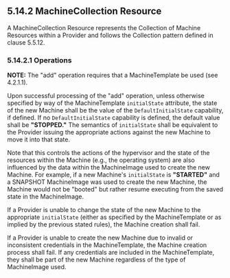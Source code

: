 ## 5.14.2 MachineCollection Resource

A MachineCollection Resource represents the Collection of Machine Resources within a Provider and follows the Collection pattern defined in clause 5.5.12.

### 5.14.2.1 Operations

**NOTE:** The "add" operation requires that a MachineTemplate be used (see 4.2.1.1).

Upon successful processing of the "add" operation, unless otherwise specified by way of the MachineTemplate `initialState` attribute, the state of the new Machine shall be the value of the `DefaultInitialState` capability, if defined. If no `DefaultInitialState` capability is defined, the default value shall be **"STOPPED."** The semantics of `initialState` shall be equivalent to the Provider issuing the appropriate actions against the new Machine to move it into that state.

Note that this controls the actions of the hypervisor and the state of the resources within the Machine (e.g., the operating system) are also influenced by the data within the MachineImage used to create the new Machine. For example, if a new Machine's `initialState` is **"STARTED"** and a SNAPSHOT MachineImage was used to create the new Machine, the Machine would not be "booted" but rather resume executing from the saved state in the MachineImage.

If a Provider is unable to change the state of the new Machine to the appropriate `initialState` (either as specified by the MachineTemplate or as implied by the previous stated rules), the Machine creation shall fail.

If a Provider is unable to create the new Machine due to invalid or inconsistent credentials in the MachineTemplate, the Machine creation process shall fail. If any credentials are included in the MachineTemplate, they shall be part of the new Machine regardless of the type of MachineImage used.

